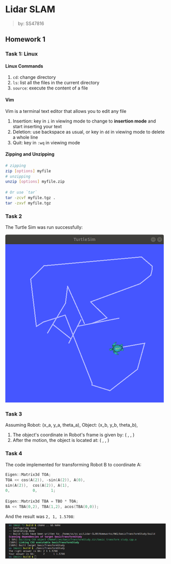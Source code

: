 # Lidar SLAM 

> by: SS47816

## Homework 1

### Task 1: Linux

#### Linux Commands

1. `cd`: change directory
2. `ls`: list all the files in the current directory
3. `source`: execute the content of a file

#### Vim

Vim is a terminal text editor that allows you to edit any file

1. Insertion: key in `i` in viewing mode to change to **insertion mode** and start inserting your text
2. Deletion: use backspace as usual, or key in `dd` in viewing mode to delete a whole line
3. Quit: key in `:wq` in viewing mode

#### Zipping and Unzipping

```bash
# zipping
zip [options] myfile
# unzipping
unzip [options] myfile.zip

# Or use `tar`
tar -zcvf myfile.tgz .
tar -zxvf myfile.tgz
```



### Task 2

The Turtle Sim was run successfully:

![turtlesim](pics/turtlesim.png)



### Task 3

Assuming Robot: (x_a, y_a, theta_a), Object: (x_b, y_b, theta_b), 

1. The object's coordinate in Robot's frame is given by: ( , , )
2. After the motion, the object is located at: ( , , )



### Task 4

The code implemented for transforming Robot B to coordinate A:

```c++
Eigen::Matrix3d TOA;
TOA << cos(A(2)), -sin(A(2)), A(0),
sin(A(2)),  cos(A(2)), A(1),
0,          0,      1;

Eigen::Matrix3d TBA = TBO * TOA;
BA << TBA(0,2), TBA(1,2), acos(TBA(0,0));
```

And the result was `2, 1, 1.5708`:

![code_result](pics/code_result.png)

